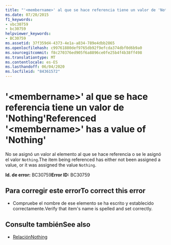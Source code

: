 ```yaml
---
title: "'<membername>' al que se hace referencia tiene un valor de 'Nothing'"
ms.date: 07/20/2015
f1_keywords:
- vbc30759
- bc30759
helpviewer_keywords:
- BC30759
ms.assetid: 37f359d4-4373-4e1a-a834-789e4dbb2865
ms.openlocfilehash: c99761880def9765db92f9efcda374dbf0d6b9a0
ms.sourcegitcommit: f8c270376ed905f6a8896ce0fe25b4f4b38ff498
ms.translationtype: MT
ms.contentlocale: es-ES
ms.lasthandoff: 06/04/2020
ms.locfileid: "84361572"
---
```

# <a name="referenced-membername-has-a-value-of-nothing"></a><span data-ttu-id="60c76-102">'\<membername>' al que se hace referencia tiene un valor de 'Nothing'</span><span class="sxs-lookup"><span data-stu-id="60c76-102">Referenced '\<membername>' has a value of 'Nothing'</span></span>
<span data-ttu-id="60c76-103">No se asignó un valor al elemento al que se hace referencia o se le asignó el valor `Nothing`.</span><span class="sxs-lookup"><span data-stu-id="60c76-103">The item being referenced has either not been assigned a value, or it was assigned the value `Nothing`.</span></span>  
  
 <span data-ttu-id="60c76-104">**Id. de error:** BC30759</span><span class="sxs-lookup"><span data-stu-id="60c76-104">**Error ID:** BC30759</span></span>  
  
## <a name="to-correct-this-error"></a><span data-ttu-id="60c76-105">Para corregir este error</span><span class="sxs-lookup"><span data-stu-id="60c76-105">To correct this error</span></span>  
  
- <span data-ttu-id="60c76-106">Compruebe el nombre de ese elemento se ha escrito y establecido correctamente.</span><span class="sxs-lookup"><span data-stu-id="60c76-106">Verify that item's name is spelled and set correctly.</span></span>  
  
## <a name="see-also"></a><span data-ttu-id="60c76-107">Consulte también</span><span class="sxs-lookup"><span data-stu-id="60c76-107">See also</span></span>

- [<span data-ttu-id="60c76-108">Relación</span><span class="sxs-lookup"><span data-stu-id="60c76-108">Nothing</span></span>](../language-reference/nothing.md)
